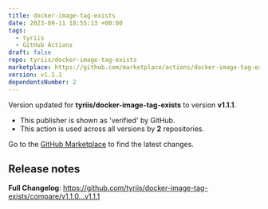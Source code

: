 ```yaml
---
title: docker-image-tag-exists
date: 2023-09-11 18:55:13 +00:00
tags:
  - tyriis
  - GitHub Actions
draft: false
repo: tyriis/docker-image-tag-exists
marketplace: https://github.com/marketplace/actions/docker-image-tag-exists
version: v1.1.1
dependentsNumber: 2
---
```



Version updated for **tyriis/docker-image-tag-exists** to version **v1.1.1**.
- This publisher is shown as 'verified' by GitHub.
- This action is used across all versions by **2** repositories.

Go to the [GitHub Marketplace](https://github.com/marketplace/actions/docker-image-tag-exists) to find the latest changes.

## Release notes

**Full Changelog**: https://github.com/tyriis/docker-image-tag-exists/compare/v1.1.0...v1.1.1
